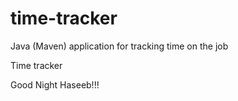 # time-tracker
Java (Maven) application for tracking time on the job

Time tracker

Good Night Haseeb!!!
